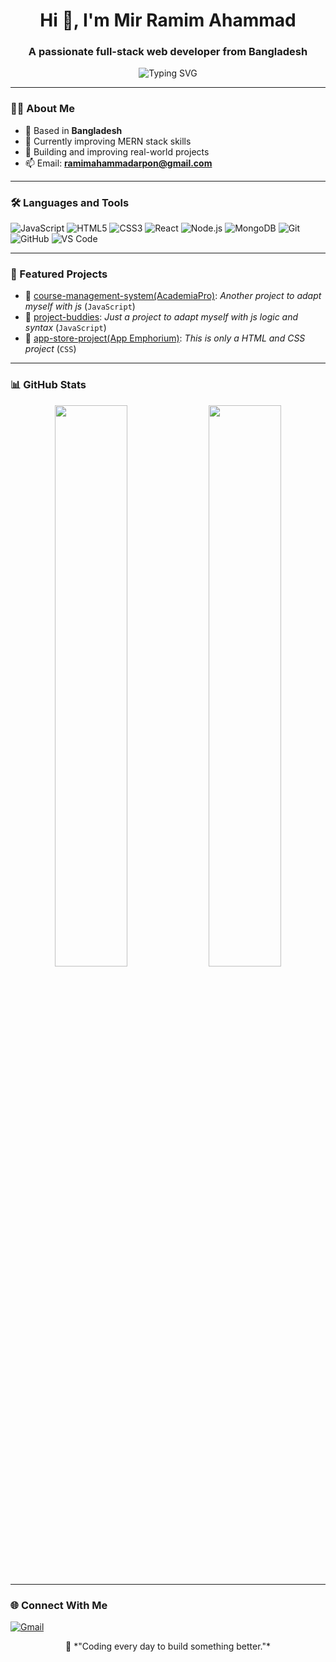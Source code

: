 <h1 align="center">Hi 👋, I'm Mir Ramim Ahammad</h1>
<h3 align="center">A passionate full-stack web developer from Bangladesh</h3>

<p align="center">
  <img src="https://readme-typing-svg.herokuapp.com?font=Fira+Code&duration=2500&pause=1000&center=true&width=435&lines=Full+Stack+Web+Developer;MERN+Stack+Learner;Always+Improving+Through+Code" alt="Typing SVG" />
</p>

---

### 🧑‍💻 About Me

- 📍 Based in **Bangladesh**
- 🧠 Currently improving MERN stack skills
- 🌱 Building and improving real-world projects
- 📫 Email: **ramimahammadarpon@gmail.com**

---

### 🛠️ Languages and Tools

![JavaScript](https://img.shields.io/badge/-JavaScript-black?style=flat&logo=javascript)
![HTML5](https://img.shields.io/badge/-HTML5-E34F26?style=flat&logo=html5&logoColor=white)
![CSS3](https://img.shields.io/badge/-CSS3-1572B6?style=flat&logo=css3)
![React](https://img.shields.io/badge/-React-black?style=flat&logo=react)
![Node.js](https://img.shields.io/badge/-Node.js-black?style=flat&logo=node.js)
![MongoDB](https://img.shields.io/badge/-MongoDB-black?style=flat&logo=mongodb)
![Git](https://img.shields.io/badge/-Git-black?style=flat&logo=git)
![GitHub](https://img.shields.io/badge/-GitHub-181717?style=flat&logo=github)
![VS Code](https://img.shields.io/badge/-VS%20Code-007ACC?style=flat&logo=visual-studio-code)

---

### 🚀 Featured Projects

- 🔹 [course-management-system(AcademiaPro)](https://github.com/Programming-Hero-Web-Course4/b11a11-client-side-ramimahammadarpon): *Another project to adapt myself with js* (`JavaScript`)
- 🔹 [project-buddies](https://github.com/Programming-Hero-Web-Course4/b11a10-client-side-ramimahammadarpon): *Just a project to adapt myself with js logic and syntax* (`JavaScript`)
- 🔹 [app-store-project(App Emphorium)](https://github.com/programming-hero-web-course1/b11a9-react-authentication-ramimahammadarpon): *This is only a HTML and CSS project* (`CSS`)

---

### 📊 GitHub Stats

<p align="center">
  <img width="48%" src="https://github-readme-stats.vercel.app/api?username=ramimahammadarpon&show_icons=true&theme=radical" />
  <img width="48%" src="https://github-readme-stats.vercel.app/api/top-langs/?username=ramimahammadarpon&layout=compact&theme=radical" />
</p>

---

### 🌐 Connect With Me

[![Gmail](https://img.shields.io/badge/-Gmail-D14836?style=flat&logo=gmail&logoColor=white)](mailto:ramimahammadarpon@gmail.com)

<p align="center">
  🧠 *"Coding every day to build something better."*
</p>
